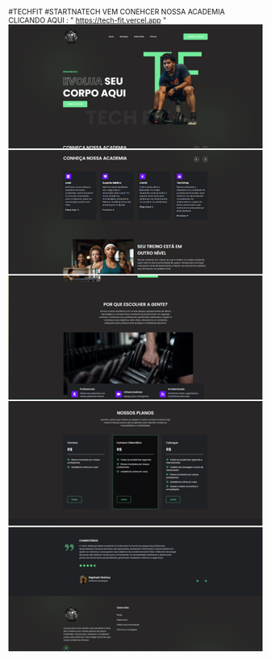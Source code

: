 #TECHFIT
#STARTNATECH
 VEM CONEHCER NOSSA ACADEMIA CLICANDO AQUI
    : " https://tech-fit.vercel.app "
![img.png](img.png)
![img_1.png](img_1.png)
![img_2.png](img_2.png)
![img_3.png](img_3.png)
![img_4.png](img_4.png)